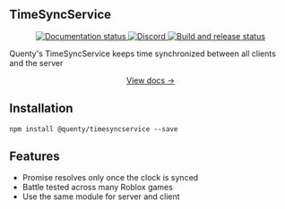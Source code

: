 ## TimeSyncService
<div align="center">
  <a href="http://quenty.github.io/NevermoreEngine/">
    <img src="https://github.com/Quenty/NevermoreEngine/actions/workflows/docs.yml/badge.svg" alt="Documentation status" />
  </a>
  <a href="https://discord.gg/mhtGUS8">
    <img src="https://img.shields.io/discord/385151591524597761?color=5865F2&label=discord&logo=discord&logoColor=white" alt="Discord" />
  </a>
  <a href="https://github.com/Quenty/NevermoreEngine/actions">
    <img src="https://github.com/Quenty/NevermoreEngine/actions/workflows/build.yml/badge.svg" alt="Build and release status" />
  </a>
</div>

Quenty's TimeSyncService keeps time synchronized between all clients and the server

<div align="center"><a href="https://quenty.github.io/NevermoreEngine/api/TimeSyncService">View docs →</a></div>

## Installation
```
npm install @quenty/timesyncservice --save
```

## Features

* Promise resolves only once the clock is synced
* Battle tested across many Roblox games
* Use the same module for server and client